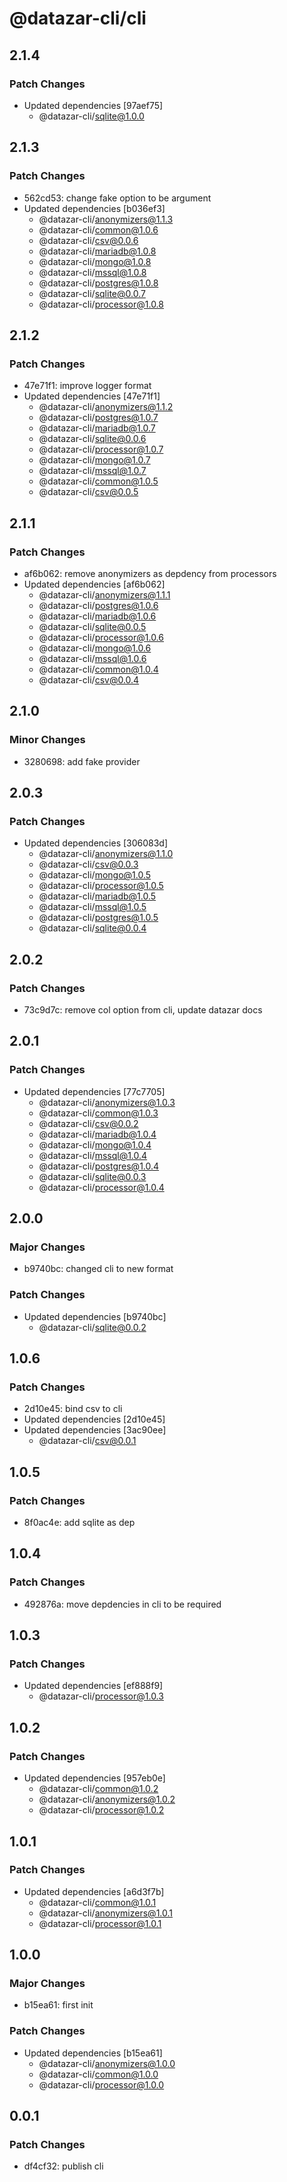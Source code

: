 # @datazar-cli/cli

## 2.1.4

### Patch Changes

- Updated dependencies [97aef75]
  - @datazar-cli/sqlite@1.0.0

## 2.1.3

### Patch Changes

- 562cd53: change fake option to be argument
- Updated dependencies [b036ef3]
  - @datazar-cli/anonymizers@1.1.3
  - @datazar-cli/common@1.0.6
  - @datazar-cli/csv@0.0.6
  - @datazar-cli/mariadb@1.0.8
  - @datazar-cli/mongo@1.0.8
  - @datazar-cli/mssql@1.0.8
  - @datazar-cli/postgres@1.0.8
  - @datazar-cli/sqlite@0.0.7
  - @datazar-cli/processor@1.0.8

## 2.1.2

### Patch Changes

- 47e71f1: improve logger format
- Updated dependencies [47e71f1]
  - @datazar-cli/anonymizers@1.1.2
  - @datazar-cli/postgres@1.0.7
  - @datazar-cli/mariadb@1.0.7
  - @datazar-cli/sqlite@0.0.6
  - @datazar-cli/processor@1.0.7
  - @datazar-cli/mongo@1.0.7
  - @datazar-cli/mssql@1.0.7
  - @datazar-cli/common@1.0.5
  - @datazar-cli/csv@0.0.5

## 2.1.1

### Patch Changes

- af6b062: remove anonymizers as depdency from processors
- Updated dependencies [af6b062]
  - @datazar-cli/anonymizers@1.1.1
  - @datazar-cli/postgres@1.0.6
  - @datazar-cli/mariadb@1.0.6
  - @datazar-cli/sqlite@0.0.5
  - @datazar-cli/processor@1.0.6
  - @datazar-cli/mongo@1.0.6
  - @datazar-cli/mssql@1.0.6
  - @datazar-cli/common@1.0.4
  - @datazar-cli/csv@0.0.4

## 2.1.0

### Minor Changes

- 3280698: add fake provider

## 2.0.3

### Patch Changes

- Updated dependencies [306083d]
  - @datazar-cli/anonymizers@1.1.0
  - @datazar-cli/csv@0.0.3
  - @datazar-cli/mongo@1.0.5
  - @datazar-cli/processor@1.0.5
  - @datazar-cli/mariadb@1.0.5
  - @datazar-cli/mssql@1.0.5
  - @datazar-cli/postgres@1.0.5
  - @datazar-cli/sqlite@0.0.4

## 2.0.2

### Patch Changes

- 73c9d7c: remove col option from cli, update datazar docs

## 2.0.1

### Patch Changes

- Updated dependencies [77c7705]
  - @datazar-cli/anonymizers@1.0.3
  - @datazar-cli/common@1.0.3
  - @datazar-cli/csv@0.0.2
  - @datazar-cli/mariadb@1.0.4
  - @datazar-cli/mongo@1.0.4
  - @datazar-cli/mssql@1.0.4
  - @datazar-cli/postgres@1.0.4
  - @datazar-cli/sqlite@0.0.3
  - @datazar-cli/processor@1.0.4

## 2.0.0

### Major Changes

- b9740bc: changed cli to new format

### Patch Changes

- Updated dependencies [b9740bc]
  - @datazar-cli/sqlite@0.0.2

## 1.0.6

### Patch Changes

- 2d10e45: bind csv to cli
- Updated dependencies [2d10e45]
- Updated dependencies [3ac90ee]
  - @datazar-cli/csv@0.0.1

## 1.0.5

### Patch Changes

- 8f0ac4e: add sqlite as dep

## 1.0.4

### Patch Changes

- 492876a: move depdencies in cli to be required

## 1.0.3

### Patch Changes

- Updated dependencies [ef888f9]
  - @datazar-cli/processor@1.0.3

## 1.0.2

### Patch Changes

- Updated dependencies [957eb0e]
  - @datazar-cli/common@1.0.2
  - @datazar-cli/anonymizers@1.0.2
  - @datazar-cli/processor@1.0.2

## 1.0.1

### Patch Changes

- Updated dependencies [a6d3f7b]
  - @datazar-cli/common@1.0.1
  - @datazar-cli/anonymizers@1.0.1
  - @datazar-cli/processor@1.0.1

## 1.0.0

### Major Changes

- b15ea61: first init

### Patch Changes

- Updated dependencies [b15ea61]
  - @datazar-cli/anonymizers@1.0.0
  - @datazar-cli/common@1.0.0
  - @datazar-cli/processor@1.0.0

## 0.0.1

### Patch Changes

- df4cf32: publish cli
